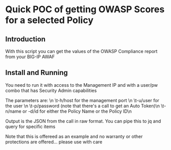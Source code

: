 # Quick POC of getting OWASP Scores for a selected Policy

## Introduction

With this script you can get the values of the OWASP Compliance report from your BIG-IP AWAF

## Install and Running

You need to run it with access to the Management IP and with a user/pw combo that has Security Admin capabilities

The parameters are: \n
\t-h/host for the management port \n
\t-u/user for the user \n
\t-p/password  (note that there's a call to get an Auto Token)\n
\t-n/name or -d/id for either the Policy Name or the Policy ID\n

Output is the JSON from the call in raw format.  You can pipe this to jq and query for specific items

Note that this is offereed as an example and no warranty or other protections are offered...
please use with care

